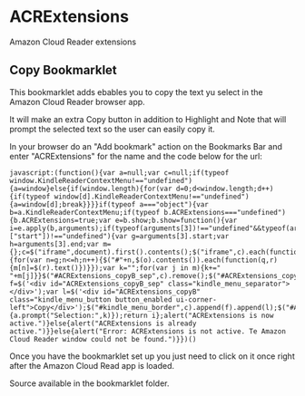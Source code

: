 # ACRExtensions

Amazon Cloud Reader extensions

## Copy Bookmarklet

This bookmarklet adds ebables you to copy the text yu select in the Amazon Cloud Reader browser app.

It will make an extra Copy button in addition to Highlight and Note that will prompt the selected text so the user can easily copy it.

In your browser do an "Add bookmark" action on the Bookmarks Bar and enter "ACRExtensions" for the name and the code below for the url:

    javascript:(function(){var a=null;var c=null;if(typeof window.KindleReaderContextMenu!=="undefined"){a=window}else{if(window.length){for(var d=0;d<window.length;d++){if(typeof window[d].KindleReaderContextMenu!=="undefined"){a=window[d];break}}}}if(typeof a==="object"){var b=a.KindleReaderContextMenu;if(typeof b.ACRExtensions==="undefined"){b.ACRExtensions=true;var e=b.show;b.show=function(){var i=e.apply(b,arguments);if(typeof(arguments[3])!=="undefined"&&typeof(arguments[3]["start"])!=="undefined"){var g=arguments[3].start;var h=arguments[3].end;var m={};c=$("iframe",document).first().contents();$("iframe",c).each(function(p,o){for(var n=g;n<=h;n++){$("#"+n,$(o).contents()).each(function(q,r){m[n]=$(r).text()})}});var k="";for(var j in m){k+=" "+m[j]}}$("#ACRExtensions_copyB_sep",c).remove();$("#ACRExtensions_copyB",c).remove();var f=$('<div id="ACRExtensions_copyB_sep" class="kindle_menu_separator"></div>');var l=$('<div id="ACRExtensions_copyB" class="kindle_menu_button button_enabled ui-corner-left">Copy</div>');$("#kindle_menu_border",c).append(f).append(l);$("#ACRExtensions_copyB",c).click(function(n){a.prompt("Selection:",k)});return i};alert("ACRExtensions is now active.")}else{alert("ACRExtensions is already active.")}}else{alert("Error: ACRExtensions is not active. Te Amazon Cloud Reader window could not be found.")}})()

Once you have the bookmarklet set up you just need to click on it once right after the Amazon Cloud Read app is loaded.

Source available in the bookmarklet folder.
